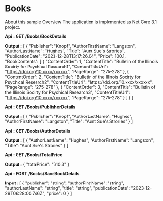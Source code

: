 # Books
About this sample
Overview
The application is implemented as Net Core 3.1 project.


**Api : GET
/Books/BookDetails**

**Output :**
[
    {
        "Publisher": "Knopf",
        "AuthorFirstName": "Langston",
        "AuthorLastName": "Hughes",
        "Title": "Aunt Sue's Strories",
        "PublicationDate": "2023-12-28T13:17:26.04",
        "Price": 100.1,
        "BookContents": [
            {
                "ContentOrder": 1,
                "ContentTitle": "Bulletin of the Illinois Socirty for Psychical Research1",
                "ContentTitleUrl": "https://doi.org/10.xxxx/xxxxxx",
                "PageRange": "275-278"
            },
            {
                "ContentOrder": 2,
                "ContentTitle": "Bulletin of the Illinois Socirty for Psychical Research2",
                "ContentTitleUrl": "https://doi.org/10.xxxx/xxxxxx",
                "PageRange": "275-278"
            },
            {
                "ContentOrder": 3,
                "ContentTitle": "Bulletin of the Illinois Socirty for Psychical Research3",
                "ContentTitleUrl": "https://doi.org/10.xxxx/xxxxxx",
                "PageRange": "275-278"
            }
        ]
    }
]

**Api : GET
/Books/PublisherDetails**

**Output :**
[
    {
        "Publisher": "Knopf",
        "AuthorLastName": "Hughes",
        "AuthorFirstName": "Langston",
        "Title": "Aunt Sue's Strories"
    }
]

**Api : GET
/Books/AuthorDetails**

**Output :**
[
    {
        "AuthorLastName": "Hughes",
        "AuthorFirstName": "Langston",
        "Title": "Aunt Sue's Strories"
    }
]

**Api : GET
/Books/TotalPrice**

**Output :** 
{
  "totalPrice": "610.3"
}

**Api : POST
/Books/SaveBookDetails**

**Input :**
[
  {
    "publisher": "string",
    "authorFirstName": "string",
    "authorLastName": "string",
    "title": "string",
    "publicationDate": "2023-12-29T06:28:00.746Z",
    "price": 0
  }
]

